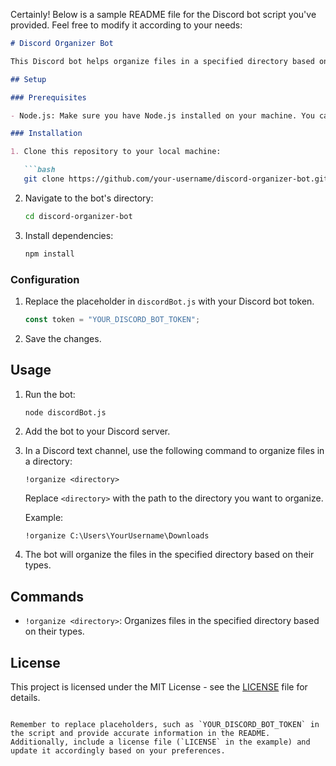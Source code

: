 Certainly! Below is a sample README file for the Discord bot script you've provided. Feel free to modify it according to your needs:

```markdown
# Discord Organizer Bot

This Discord bot helps organize files in a specified directory based on their file types.

## Setup

### Prerequisites

- Node.js: Make sure you have Node.js installed on your machine. You can download it from [nodejs.org](https://nodejs.org/).

### Installation

1. Clone this repository to your local machine:

   ```bash
   git clone https://github.com/your-username/discord-organizer-bot.git
   ```

2. Navigate to the bot's directory:

   ```bash
   cd discord-organizer-bot
   ```

3. Install dependencies:

   ```bash
   npm install
   ```

### Configuration

1. Replace the placeholder in `discordBot.js` with your Discord bot token.

   ```javascript
   const token = "YOUR_DISCORD_BOT_TOKEN";
   ```

2. Save the changes.

## Usage

1. Run the bot:

   ```bash
   node discordBot.js
   ```

2. Add the bot to your Discord server.

3. In a Discord text channel, use the following command to organize files in a directory:

   ```
   !organize <directory>
   ```

   Replace `<directory>` with the path to the directory you want to organize.

   Example:

   ```
   !organize C:\Users\YourUsername\Downloads
   ```

4. The bot will organize the files in the specified directory based on their types.

## Commands

- `!organize <directory>`: Organizes files in the specified directory based on their types.

## License

This project is licensed under the MIT License - see the [LICENSE](LICENSE) file for details.
```

Remember to replace placeholders, such as `YOUR_DISCORD_BOT_TOKEN` in the script and provide accurate information in the README. Additionally, include a license file (`LICENSE` in the example) and update it accordingly based on your preferences.
